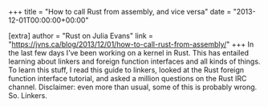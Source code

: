 +++
title = "How to call Rust from assembly, and vice versa"
date = "2013-12-01T00:00:00+00:00"

[extra]
author = "Rust on Julia Evans"
link = "https://jvns.ca/blog/2013/12/01/how-to-call-rust-from-assembly/"
+++
In the last few days I&rsquo;ve been working on a kernel in Rust. This has entailed learning about linkers and foreign function interfaces and all kinds of things.
To learn this stuff, I read this guide to linkers, looked at the Rust foreign function interface tutorial, and asked a million questions on the Rust IRC channel.
Disclaimer: even more than usual, some of this is probably wrong.
So. Linkers.